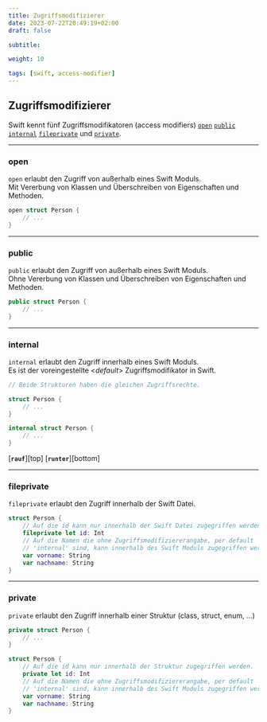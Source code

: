 ```yaml
---
title: Zugriffsmodifizierer
date: 2023-07-22T20:49:19+02:00
draft: false

subtitle: 

weight: 10

tags: [swift, access-modifier]
---
```


## Zugriffsmodifizierer

Swift kennt fünf Zugriffsmodifikatoren (access modifiers) [`open`](#open) [`public`](#public) [`internal`](#internal) [`fileprivate`](#fileprivate) und [`private`](#private).

---
### open

`open` erlaubt den Zugriff von außerhalb eines Swift Moduls.   
Mit Vererbung von Klassen und Überschreiben von Eigenschaften und Methoden.

```swift
open struct Person {
    // ...
}
```



---
### public

`public` erlaubt den Zugriff von außerhalb eines Swift Moduls.    
Ohne Vererbung von Klassen und Überschreiben von Eigenschaften und Methoden.

```swift
public struct Person {
    // ...
}
```



---
### internal

`internal` erlaubt den Zugriff innerhalb eines Swift Moduls.   
Es ist der voreingestellte <_default_> Zugriffsmodifikator in Swift.  

```swift
// Beide Strukturen haben die gleichen Zugriffsrechte.

struct Person {
    // ...
}

internal struct Person {
    // ...
}
```

[__`rauf`__][top] [__`runter`__][bottom]

---
### fileprivate

`fileprivate` erlaubt den Zugriff innerhalb der Swift Datei.

```swift
struct Person {
    // Auf die id kann nur innerhalb der Swift Datei zugegriffen werden.
    fileprivate let id: Int
    // Auf die Namen die ohne Zugriffsmodifiziererangabe, per default  
    // 'internal' sind, kann innerhalb des Swift Moduls zugegriffen werden.
    var vorname: String
    var nachname: String
}
```



---
### private

`private` erlaubt den Zugriff innerhalb einer Struktur (class, struct, enum, ...)

```swift
private struct Person {
    // ...
}
```

```swift
struct Person {
    // Auf die id kann nur innerhalb der Struktur zugegriffen werden.
    private let id: Int
    // Auf die Namen die ohne Zugriffsmodifiziererangabe, per default  
    // 'internal' sind, kann innerhalb des Swift Moduls zugegriffen werden.
    var vorname: String
    var nachname: String
}
```
